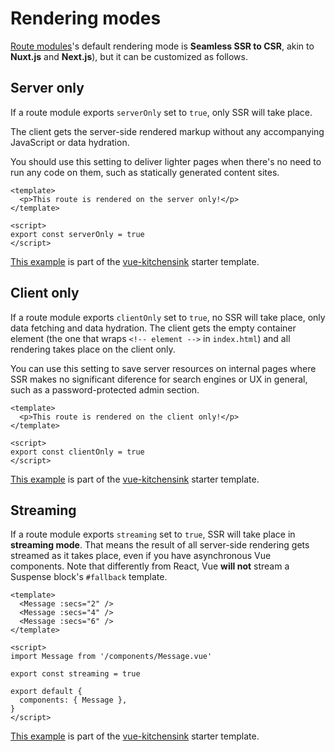 

# Rendering modes

[Route modules](/vue/route-modules)'s default rendering mode is **Seamless SSR to CSR**, akin to **Nuxt.js** and **Next.js**), but it can be customized as follows.

## Server only

If a route module exports `serverOnly` set to `true`, only SSR will take place.

The client gets the server-side rendered markup without any accompanying JavaScript or data hydration.

You should use this setting to deliver lighter pages when there's no need to run any code on them, such as statically generated content sites.

```vue
<template>
  <p>This route is rendered on the server only!</p>
</template>

<script>
export const serverOnly = true
</script>
```

[This example](https://github.com/fastify/fastify-vite/blob/dev/starters/vue-kitchensink/client/pages/server-only.vue) is part of the [vue-kitchensink](https://github.com/fastify/fastify-vite/tree/dev/starters/vue-kitchensink) starter template.

## Client only

If a route module exports `clientOnly` set to `true`, no SSR will take place, only data fetching and data hydration. The client gets the empty container element (the one that wraps `<!-- element -->` in `index.html`) and all rendering takes place on the client only.

You can use this setting to save server resources on internal pages where SSR makes no significant diference for search engines or UX in general, such as a password-protected admin section.

```vue
<template>
  <p>This route is rendered on the client only!</p>
</template>

<script>
export const clientOnly = true
</script>
```

[This example](https://github.com/fastify/fastify-vite/blob/dev/starters/vue-kitchensink/client/pages/client-only.vue) is part of the [vue-kitchensink](https://github.com/fastify/fastify-vite/tree/dev/starters/vue-kitchensink) starter template.

## Streaming

If a route module exports `streaming` set to `true`, SSR will take place in **streaming mode**. That means the result of all server-side rendering gets streamed as it takes place, even if you have asynchronous Vue components. Note that differently from React, Vue **will not** stream a Suspense block's `#fallback` template.

```vue
<template>
  <Message :secs="2" />
  <Message :secs="4" />
  <Message :secs="6" />
</template>

<script>
import Message from '/components/Message.vue'

export const streaming = true

export default {
  components: { Message },
}
</script>
```

[This example](https://github.com/fastify/fastify-vite/blob/dev/starters/vue-kitchensink/client/pages/streaming.vue) is part of the [vue-kitchensink](https://github.com/fastify/fastify-vite/tree/dev/starters/vue-kitchensink) starter template.


